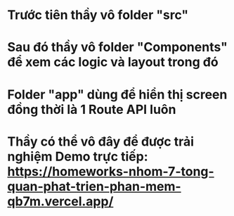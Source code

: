 # Trước tiên thầy vô folder "src"

# Sau đó thầy vô folder "Components" để xem các logic và layout trong đó

# Folder "app" dùng để hiển thị screen đồng thời là 1 Route API luôn

# Thầy có thể vô đây để được trải nghiệm Demo trực tiếp: https://homeworks-nhom-7-tong-quan-phat-trien-phan-mem-qb7m.vercel.app/

